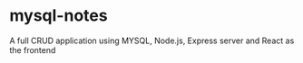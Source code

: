 # mysql-notes
A full CRUD application using MYSQL, Node.js, Express server and React as the frontend
